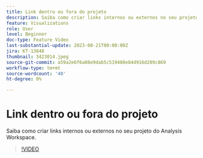 ```yaml
---
title: Link dentro ou fora do projeto
description: Saiba como criar links internos ou externos no seu projeto do Analysis Workspace.
feature: Visualizations
role: User
level: Beginner
doc-type: Feature Video
last-substantial-update: 2023-08-21T00:00:00Z
jira: KT-13848
thumbnail: 3423014.jpeg
source-git-commit: a59a2e6f6a08e9dab5c519488e84d916d289c869
workflow-type: tm+mt
source-wordcount: '40'
ht-degree: 0%

---
```



# Link dentro ou fora do projeto

Saiba como criar links internos ou externos no seu projeto do Analysis Workspace.

>[!VIDEO](https://video.tv.adobe.com/v/3423014/?learn=on)
